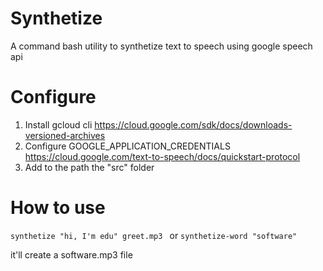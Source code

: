 # Synthetize
 A command bash utility to synthetize text to speech using google speech api

# Configure
1. Install gcloud cli https://cloud.google.com/sdk/docs/downloads-versioned-archives
2. Configure GOOGLE_APPLICATION_CREDENTIALS https://cloud.google.com/text-to-speech/docs/quickstart-protocol
3. Add to the path the "src" folder

 # How to use
 `synthetize "hi, I'm edu" greet.mp3 `
 or
 `synthetize-word "software"`
 
 it'll create a software.mp3 file
